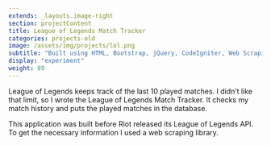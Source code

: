 ```yaml
---
extends: _layouts.image-right
section: projectContent
title: League of Legends Match Tracker
categories: projects-old
image: /assets/img/projects/lol.png
subtitle: "Built using HTML, Bootstrap, jQuery, CodeIgniter, Web Scraping"
display: "experiment"
weight: 89
---
```


League of Legends keeps track of the last 10 played matches. I didn’t like that limit, so I wrote the League of Legends Match Tracker. It checks my match history and puts the played matches in the database.

This application was built before Riot released its League of Legends API. To get the necessary information I used a web scraping library.